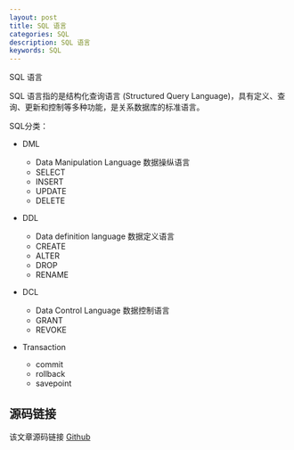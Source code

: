 ```yaml
---
layout: post
title: SQL 语言
categories: SQL
description: SQL 语言
keywords: SQL
---
```


SQL 语言

SQL 语言指的是结构化查询语言 (Structured Query Language)，具有定义、查询、更新和控制等多种功能，是关系数据库的标准语言。

SQL分类：
- DML 
	- Data Manipulation Language 数据操纵语言 
	- SELECT 
	- INSERT 
	- UPDATE 
	- DELETE
	
- DDL
	- Data definition language 数据定义语言 
	- CREATE 
	- ALTER 
	- DROP 
	- RENAME 
- DCL 
	- Data Control Language 数据控制语言
	- GRANT 
	- REVOKE
- Transaction
	- commit 
	- rollback 
	- savepoint
	
## 源码链接
该文章源码链接 [Github](url)